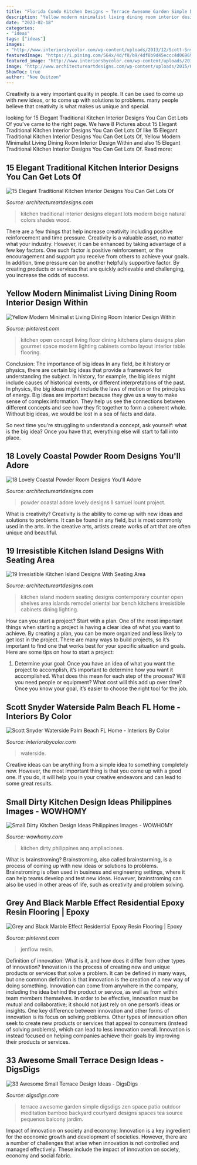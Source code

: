 ```yaml
---
title: "Florida Condo Kitchen Designs ~ Terrace Awesome Garden Simple Digsdigs Zen Space Patio Outdoor Meditation Bamboo Backyard Courtyard Designs Spaces Tea Source Pequenos Balcony Jardim"
description: "Yellow modern minimalist living dining room interior design within"
date: "2023-02-18"
categories:
- "ideas"
tags: ["ideas"]
images:
- "http://www.interiorsbycolor.com/wp-content/uploads/2013/12/Scott-Snyder-Waterside-Palm-Beach-FL-Home.jpg"
featuredImage: "https://i.pinimg.com/564x/4d/f8/b9/4df8b9d45eccc4d069699de28b38b84f.jpg"
featured_image: "http://www.interiorsbycolor.com/wp-content/uploads/2013/12/Scott-Snyder-Waterside-Palm-Beach-FL-Home.jpg"
image: "http://www.architectureartdesigns.com/wp-content/uploads/2015/06/627.jpg"
ShowToc: true
author: "Noe Quitzon"
---
```



Creativity is a very important quality in people. It can be used to come up with new ideas, or to come up with solutions to problems. many people believe that creativity is what makes us unique and special.

	

		
looking for 15 Elegant Traditional Kitchen Interior Designs You Can Get Lots Of you've came to the right page. We have 8 Pictures about 15 Elegant Traditional Kitchen Interior Designs You Can Get Lots Of like 15 Elegant Traditional Kitchen Interior Designs You Can Get Lots Of, Yellow Modern Minimalist Living Dining Room Interior Design Within and also 15 Elegant Traditional Kitchen Interior Designs You Can Get Lots Of. Read more:
		
    
## 15 Elegant Traditional Kitchen Interior Designs You Can Get Lots Of

<img loading=lazy src="https://www.architectureartdesigns.com/wp-content/uploads/2015/11/15-Elegant-Traditional-Kitchen-Interior-Designs-You-Can-Get-Lots-Of-Ideas-From-12.jpg" onerror="this.onerror=null;this.src='https://tse1.mm.bing.net/th?id=OIP.f8cgqV5IBpBDU2lMkNRVcQHaJ4&amp;pid=15.1';" alt="15 Elegant Traditional Kitchen Interior Designs You Can Get Lots Of">

_Source: architectureartdesigns.com_

>kitchen traditional interior designs elegant lots modern beige natural colors shades wood. 

	

There are a few things that help increase creativity including positive reinforcement and time pressure.
Creativity is a valuable asset, no matter what your industry. However, it can be enhanced by taking advantage of a few key factors. One such factor is positive reinforcement, or the encouragement and support you receive from others to achieve your goals. In addition, time pressure can be another helpfully supportive factor. By creating products or services that are quickly achievable and challenging, you increase the odds of success.

    
## Yellow Modern Minimalist Living Dining Room Interior Design Within

<img loading=lazy src="https://i.pinimg.com/736x/ec/bc/f4/ecbcf42f91512a0bdc1568c32e8d85c8--minimalist-living-modern-minimalist.jpg" onerror="this.onerror=null;this.src='https://tse1.mm.bing.net/th?id=OIP.neMlxlA-yiK2UyAENbGlQgHaFj&amp;pid=15.1';" alt="Yellow Modern Minimalist Living Dining Room Interior Design Within">

_Source: pinterest.com_

>kitchen open concept living floor dining kitchens plans designs plan gourmet space modern lighting cabinets combo layout interior table flooring. 

	

Conclusion: The importance of big ideas
In any field, be it history or physics, there are certain big ideas that provide a framework for understanding the subject. In history, for example, the big ideas might include causes of historical events, or different interpretations of the past. In physics, the big ideas might include the laws of motion or the principles of energy.
Big ideas are important because they give us a way to make sense of complex information. They help us see the connections between different concepts and see how they fit together to form a coherent whole. Without big ideas, we would be lost in a sea of facts and data.

So next time you're struggling to understand a concept, ask yourself: what is the big idea? Once you have that, everything else will start to fall into place.

    
## 18 Lovely Coastal Powder Room Designs You&#039;ll Adore

<img loading=lazy src="https://www.architectureartdesigns.com/wp-content/uploads/2021/04/18-Lovely-Coastal-Powder-Room-Designs-Youll-Adore-4.jpg" onerror="this.onerror=null;this.src='https://tse4.mm.bing.net/th?id=OIP.CPnfZQIWRQ5hGR3YQb6qfwHaLH&amp;pid=15.1';" alt="18 Lovely Coastal Powder Room Designs You&#039;ll Adore">

_Source: architectureartdesigns.com_

>powder coastal adore lovely designs ll samuel lount project. 

	

What is creativity?
Creativity is the ability to come up with new ideas and solutions to problems. It can be found in any field, but is most commonly used in the arts. In the creative arts, artists create works of art that are often unique and beautiful.

    
## 19 Irresistible Kitchen Island Designs With Seating Area

<img loading=lazy src="http://www.architectureartdesigns.com/wp-content/uploads/2015/06/627.jpg" onerror="this.onerror=null;this.src='https://tse1.mm.bing.net/th?id=OIP.KEAT8_mQ1yDQD_X9PrCr8QHaE3&amp;pid=15.1';" alt="19 Irresistible Kitchen Island Designs With Seating Area">

_Source: architectureartdesigns.com_

>kitchen island modern seating designs contemporary counter open shelves area islands remodel oriental bar bench kitchens irresistible cabinets dining lighting. 

	

How can you start a project?
Start with a plan. One of the most important things when starting a project is having a clear idea of what you want to achieve. By creating a plan, you can be more organized and less likely to get lost in the project. There are many ways to build projects, so it’s important to find one that works best for your specific situation and goals. Here are some tips on how to start a project: 
1. Determine your goal: Once you have an idea of what you want the project to accomplish, it’s important to determine how you want it accomplished. What does this mean for each step of the process? Will you need people or equipment? What cost will this add up over time? Once you know your goal, it’s easier to choose the right tool for the job.


    
## Scott Snyder Waterside Palm Beach FL Home - Interiors By Color

<img loading=lazy src="http://www.interiorsbycolor.com/wp-content/uploads/2013/12/Scott-Snyder-Waterside-Palm-Beach-FL-Home.jpg" onerror="this.onerror=null;this.src='https://tse3.mm.bing.net/th?id=OIP.uOTYUc_H_KTr94uqpSP3oQHaFj&amp;pid=15.1';" alt="Scott Snyder Waterside Palm Beach FL Home - Interiors By Color">

_Source: interiorsbycolor.com_

>waterside. 

	

Creative ideas can be anything from a simple idea to something completely new. However, the most important thing is that you come up with a good one. If you do, it will help you in your creative endeavors and can lead to some great results.

    
## Small Dirty Kitchen Design Ideas Philippines Images - WOWHOMY

<img loading=lazy src="https://i.pinimg.com/564x/4d/f8/b9/4df8b9d45eccc4d069699de28b38b84f.jpg" onerror="this.onerror=null;this.src='https://tse3.mm.bing.net/th?id=OIP.JggtL7-ZNeA12cjAdIyUBQHaLH&amp;pid=15.1';" alt="Small Dirty Kitchen Design Ideas Philippines Images - WOWHOMY">

_Source: wowhomy.com_

>kitchen dirty philippines anq ampliaciones. 

	

What is brainstroming?
Brainstroming, also called brainstorming, is a process of coming up with new ideas or solutions to problems. Brainstroming is often used in business and engineering settings, where it can help teams develop and test new ideas. However, brainstroming can also be used in other areas of life, such as creativity and problem solving.

    
## Grey And Black Marble Effect Residential Epoxy Resin Flooring | Epoxy

<img loading=lazy src="https://i.pinimg.com/736x/03/92/f3/0392f3dce416434c0d35e948200cdf3e.jpg" onerror="this.onerror=null;this.src='https://tse3.mm.bing.net/th?id=OIP.8QQkmOCj_9lLld68HP9bjgHaJ4&amp;pid=15.1';" alt="Grey and Black Marble Effect Residential Epoxy Resin Flooring | Epoxy">

_Source: pinterest.com_

>jenflow resin. 

	

Definition of innovation: What is it, and how does it differ from other types of innovation?
Innovation is the process of creating new and unique products or services that solve a problem. It can be defined in many ways, but one common definition is that innovation is the creation of a new way of doing something. Innovation can come from anywhere in the company, including the idea behind the product or service, as well as from within team members themselves. In order to be effective, innovation must be mutual and collaborative; it should not just rely on one person’s ideas or insights. 
One key difference between innovation and other forms of innovation is its focus on solving problems. Other types of innovation often seek to create new products or services that appeal to consumers (instead of solving problems), which can lead to less innovation overall. Innovation is instead focused on helping companies achieve their goals by improving their products or services.

    
## 33 Awesome Small Terrace Design Ideas - DigsDigs

<img loading=lazy src="http://www.digsdigs.com/photos/awesome-small-terrace-design-ideas-31.jpg" onerror="this.onerror=null;this.src='https://tse4.mm.bing.net/th?id=OIP.FeUK1CgTT05BLlysPiYvXgHaJ4&amp;pid=15.1';" alt="33 Awesome Small Terrace Design Ideas - DigsDigs">

_Source: digsdigs.com_

>terrace awesome garden simple digsdigs zen space patio outdoor meditation bamboo backyard courtyard designs spaces tea source pequenos balcony jardim. 

	

Impact of innovation on society and economy:
Innovation is a key ingredient for the economic growth and development of societies. However, there are a number of challenges that arise when innovation is not controlled and managed effectively. These include the impact of innovation on society, economy and social fabric.

